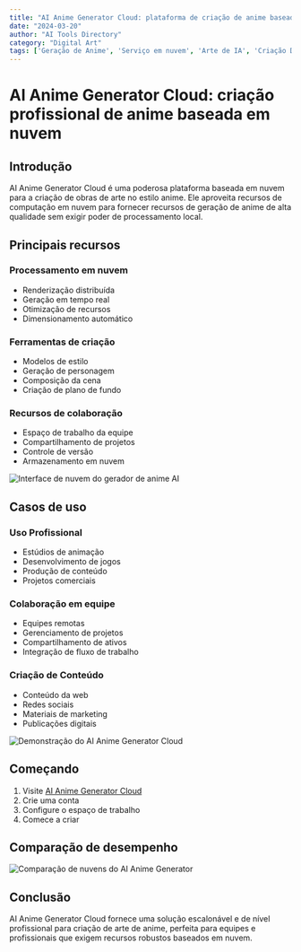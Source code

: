 ```yaml
---
title: "AI Anime Generator Cloud: plataforma de criação de anime baseada em nuvem"
date: "2024-03-20"
author: "AI Tools Directory"
category: "Digital Art"
tags: ['Geração de Anime', 'Serviço em nuvem', 'Arte de IA', 'Criação Digital']
---
```

# AI Anime Generator Cloud: criação profissional de anime baseada em nuvem

## Introdução

AI Anime Generator Cloud é uma poderosa plataforma baseada em nuvem para a criação de obras de arte no estilo anime. Ele aproveita recursos de computação em nuvem para fornecer recursos de geração de anime de alta qualidade sem exigir poder de processamento local.

## Principais recursos

### Processamento em nuvem
- Renderização distribuída
- Geração em tempo real
- Otimização de recursos
- Dimensionamento automático

### Ferramentas de criação
- Modelos de estilo
- Geração de personagem
- Composição da cena
- Criação de plano de fundo

### Recursos de colaboração
- Espaço de trabalho da equipe
- Compartilhamento de projetos
- Controle de versão
- Armazenamento em nuvem

![Interface de nuvem do gerador de anime AI](/imgs/ai-anime-generator-cloud/interface.jpg)

## Casos de uso

### Uso Profissional
- Estúdios de animação
- Desenvolvimento de jogos
- Produção de conteúdo
- Projetos comerciais

### Colaboração em equipe
- Equipes remotas
- Gerenciamento de projetos
- Compartilhamento de ativos
- Integração de fluxo de trabalho

### Criação de Conteúdo
- Conteúdo da web
- Redes sociais
- Materiais de marketing
- Publicações digitais

![Demonstração do AI Anime Generator Cloud](/imgs/ai-anime-generator-cloud/demo.jpg)

## Começando

1. Visite [AI Anime Generator Cloud](https://ai-anime-generator-cloud.com)
2. Crie uma conta
3. Configure o espaço de trabalho
4. Comece a criar

## Comparação de desempenho

![Comparação de nuvens do AI Anime Generator](/imgs/ai-anime-generator-cloud/comparison.jpg)

## Conclusão

AI Anime Generator Cloud fornece uma solução escalonável e de nível profissional para criação de arte de anime, perfeita para equipes e profissionais que exigem recursos robustos baseados em nuvem.